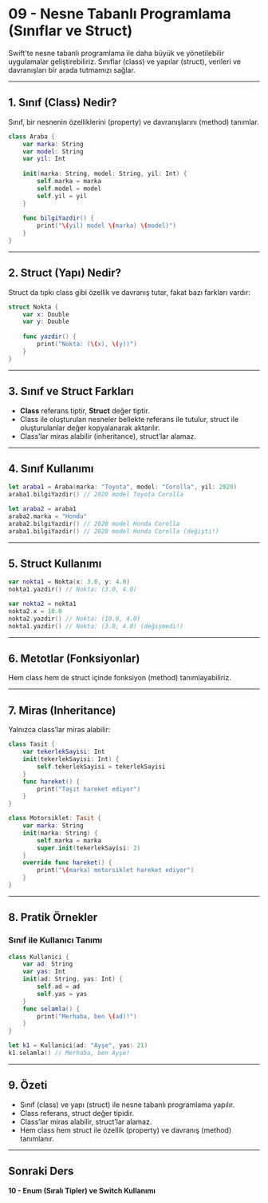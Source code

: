 # 09 - Nesne Tabanlı Programlama (Sınıflar ve Struct)

Swift’te nesne tabanlı programlama ile daha büyük ve yönetilebilir uygulamalar geliştirebiliriz. Sınıflar (class) ve yapılar (struct), verileri ve davranışları bir arada tutmamızı sağlar.

---

## 1. Sınıf (Class) Nedir?

Sınıf, bir nesnenin özelliklerini (property) ve davranışlarını (method) tanımlar.

```swift
class Araba {
    var marka: String
    var model: String
    var yil: Int
    
    init(marka: String, model: String, yil: Int) {
        self.marka = marka
        self.model = model
        self.yil = yil
    }
    
    func bilgiYazdir() {
        print("\(yil) model \(marka) \(model)")
    }
}
```

---

## 2. Struct (Yapı) Nedir?

Struct da tıpkı class gibi özellik ve davranış tutar, fakat bazı farkları vardır:

```swift
struct Nokta {
    var x: Double
    var y: Double
    
    func yazdir() {
        print("Nokta: (\(x), \(y))")
    }
}
```

---

## 3. Sınıf ve Struct Farkları

- **Class** referans tiptir, **Struct** değer tiptir.
- Class ile oluşturulan nesneler bellekte referans ile tutulur, struct ile oluşturulanlar değer kopyalanarak aktarılır.
- Class’lar miras alabilir (inheritance), struct’lar alamaz.

---

## 4. Sınıf Kullanımı

```swift
let araba1 = Araba(marka: "Toyota", model: "Corolla", yil: 2020)
araba1.bilgiYazdir() // 2020 model Toyota Corolla

let araba2 = araba1
araba2.marka = "Honda"
araba2.bilgiYazdir() // 2020 model Honda Corolla
araba1.bilgiYazdir() // 2020 model Honda Corolla (değişti!)
```

---

## 5. Struct Kullanımı

```swift
var nokta1 = Nokta(x: 3.0, y: 4.0)
nokta1.yazdir() // Nokta: (3.0, 4.0)

var nokta2 = nokta1
nokta2.x = 10.0
nokta2.yazdir() // Nokta: (10.0, 4.0)
nokta1.yazdir() // Nokta: (3.0, 4.0) (değişmedi!)
```

---

## 6. Metotlar (Fonksiyonlar)

Hem class hem de struct içinde fonksiyon (method) tanımlayabiliriz.

---

## 7. Miras (Inheritance)

Yalnızca class’lar miras alabilir:

```swift
class Tasit {
    var tekerlekSayisi: Int
    init(tekerlekSayisi: Int) {
        self.tekerlekSayisi = tekerlekSayisi
    }
    func hareket() {
        print("Taşıt hareket ediyor")
    }
}

class Motorsiklet: Tasit {
    var marka: String
    init(marka: String) {
        self.marka = marka
        super.init(tekerlekSayisi: 2)
    }
    override func hareket() {
        print("\(marka) motorsiklet hareket ediyor")
    }
}
```

---

## 8. Pratik Örnekler

### Sınıf ile Kullanıcı Tanımı

```swift
class Kullanici {
    var ad: String
    var yas: Int
    init(ad: String, yas: Int) {
        self.ad = ad
        self.yas = yas
    }
    func selamla() {
        print("Merhaba, ben \(ad)!")
    }
}

let k1 = Kullanici(ad: "Ayşe", yas: 21)
k1.selamla() // Merhaba, ben Ayşe!
```

---

## 9. Özeti

- Sınıf (class) ve yapı (struct) ile nesne tabanlı programlama yapılır.
- Class referans, struct değer tipidir.
- Class’lar miras alabilir, struct’lar alamaz.
- Hem class hem struct ile özellik (property) ve davranış (method) tanımlanır.

---

## Sonraki Ders

**10 - Enum (Sıralı Tipler) ve Switch Kullanımı**